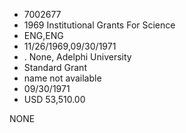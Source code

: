 * 7002677
* 1969 Institutional Grants For Science
* ENG,ENG
* 11/26/1969,09/30/1971
*  . None, Adelphi University
* Standard Grant
*   name not available
* 09/30/1971
* USD 53,510.00

NONE